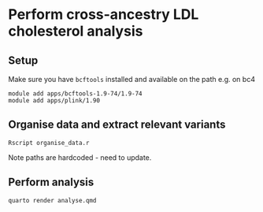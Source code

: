 # Perform cross-ancestry LDL cholesterol analysis

## Setup

Make sure you have `bcftools` installed and available on the path e.g. on bc4

```
module add apps/bcftools-1.9-74/1.9-74
module add apps/plink/1.90
```

## Organise data and extract relevant variants

```
Rscript organise_data.r
```

Note paths are hardcoded - need to update.

## Perform analysis

```
quarto render analyse.qmd
```
